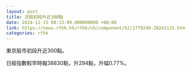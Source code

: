 ```yaml
---
layout: post
title: 日股初段升近300點
date: 2024-11-15 08:13:09.000000000 +08:00
link: https://news.rthk.hk/rthk/ch/component/k2/1779240-20241115.htm
categories: rthk
---
```


東京股市初段升近300點。

日經指數較早時報38830點，升294點，升幅0.77%。
